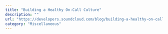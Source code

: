 ```yaml
---
title: "Building a Healthy On-Call Culture"
description: ""
url: "https://developers.soundcloud.com/blog/building-a-healthy-on-call-culture"
category: "Miscellaneous"
---
```

